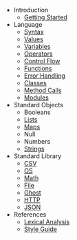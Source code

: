 - Introduction
    - [Getting Started](/docs/{{version}}/getting-started)
- Language
    - [Syntax](/docs/{{version}}/syntax)
    - [Values](/docs/{{version}}/values)
    - [Variables](/docs/{{version}}/variables)
    - [Operators](/docs/{{version}}/operators)
    - [Control Flow](/docs/{{version}}/control-flow)
    - [Functions](/docs/{{version}}/functions)
    - [Error Handling](/docs/{{version}}/error-handling)
    - [Classes](/docs/{{version}}/classes)
    - [Method Calls](/docs/{{version}}/method-calls)
    - [Modules](/docs/{{version}}/modules)
- Standard Objects
    - <span class="text-gray-400 font-normal">Booleans</span>
    - [Lists](/docs/{{version}}/lists)
    - [Maps](/docs/{{version}}/maps)
    - <span class="text-gray-400 font-normal">Null</span>
    - <span class="text-gray-400 font-normal">Numbers</span>
    - [Strings](/docs/{{version}}/strings)
- Standard Library
    - [CSV](/docs/{{version}}/strings)
    - [OS](/docs/{{version}}/strings)
    - [Math](/docs/{{version}}/strings)
    - [File](/docs/{{version}}/strings)
    - [Ghost](/docs/{{version}}/strings)
    - [HTTP](/docs/{{version}}/strings)
    - [JSON](/docs/{{version}}/strings)
- References
    - [Lexical Analysis](/docs/{{version}}/lexical-analysis)
    - [Style Guide](/docs/{{version}}/style-guide)